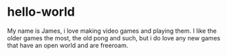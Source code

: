# hello-world

My name is James, i love making video games and playing them. I like the older games the most, the old pong and such, but i do love any new games that have an open world and are freeroam.
